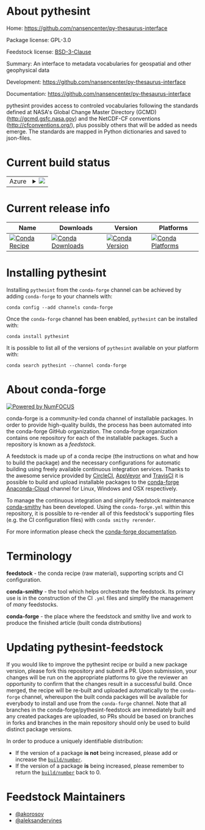 About pythesint
===============

Home: https://github.com/nansencenter/py-thesaurus-interface

Package license: GPL-3.0

Feedstock license: [BSD-3-Clause](https://github.com/conda-forge/pythesint-feedstock/blob/master/LICENSE.txt)

Summary: An interface to metadata vocabularies for geospatial and other geophysical data

Development: https://github.com/nansencenter/py-thesaurus-interface

Documentation: https://github.com/nansencenter/py-thesaurus-interface

pythesint provides access to controled vocabularies following
the standards defined at NASA's Global Change Master Directory (GCMD)
(http://gcmd.gsfc.nasa.gov) and the NetCDF-CF conventions
(http://cfconventions.org/), plus possibly others that will be added as
needs emerge. The standards are mapped in Python dictionaries and saved
to json-files.


Current build status
====================


<table>
    
  <tr>
    <td>Azure</td>
    <td>
      <details>
        <summary>
          <a href="https://dev.azure.com/conda-forge/feedstock-builds/_build/latest?definitionId=4154&branchName=master">
            <img src="https://dev.azure.com/conda-forge/feedstock-builds/_apis/build/status/pythesint-feedstock?branchName=master">
          </a>
        </summary>
        <table>
          <thead><tr><th>Variant</th><th>Status</th></tr></thead>
          <tbody><tr>
              <td>linux_64_python3.6.____cpython</td>
              <td>
                <a href="https://dev.azure.com/conda-forge/feedstock-builds/_build/latest?definitionId=4154&branchName=master">
                  <img src="https://dev.azure.com/conda-forge/feedstock-builds/_apis/build/status/pythesint-feedstock?branchName=master&jobName=linux&configuration=linux_64_python3.6.____cpython" alt="variant">
                </a>
              </td>
            </tr><tr>
              <td>linux_64_python3.7.____cpython</td>
              <td>
                <a href="https://dev.azure.com/conda-forge/feedstock-builds/_build/latest?definitionId=4154&branchName=master">
                  <img src="https://dev.azure.com/conda-forge/feedstock-builds/_apis/build/status/pythesint-feedstock?branchName=master&jobName=linux&configuration=linux_64_python3.7.____cpython" alt="variant">
                </a>
              </td>
            </tr><tr>
              <td>linux_64_python3.8.____cpython</td>
              <td>
                <a href="https://dev.azure.com/conda-forge/feedstock-builds/_build/latest?definitionId=4154&branchName=master">
                  <img src="https://dev.azure.com/conda-forge/feedstock-builds/_apis/build/status/pythesint-feedstock?branchName=master&jobName=linux&configuration=linux_64_python3.8.____cpython" alt="variant">
                </a>
              </td>
            </tr><tr>
              <td>linux_64_python3.9.____cpython</td>
              <td>
                <a href="https://dev.azure.com/conda-forge/feedstock-builds/_build/latest?definitionId=4154&branchName=master">
                  <img src="https://dev.azure.com/conda-forge/feedstock-builds/_apis/build/status/pythesint-feedstock?branchName=master&jobName=linux&configuration=linux_64_python3.9.____cpython" alt="variant">
                </a>
              </td>
            </tr><tr>
              <td>osx_64_python3.6.____cpython</td>
              <td>
                <a href="https://dev.azure.com/conda-forge/feedstock-builds/_build/latest?definitionId=4154&branchName=master">
                  <img src="https://dev.azure.com/conda-forge/feedstock-builds/_apis/build/status/pythesint-feedstock?branchName=master&jobName=osx&configuration=osx_64_python3.6.____cpython" alt="variant">
                </a>
              </td>
            </tr><tr>
              <td>osx_64_python3.7.____cpython</td>
              <td>
                <a href="https://dev.azure.com/conda-forge/feedstock-builds/_build/latest?definitionId=4154&branchName=master">
                  <img src="https://dev.azure.com/conda-forge/feedstock-builds/_apis/build/status/pythesint-feedstock?branchName=master&jobName=osx&configuration=osx_64_python3.7.____cpython" alt="variant">
                </a>
              </td>
            </tr><tr>
              <td>osx_64_python3.8.____cpython</td>
              <td>
                <a href="https://dev.azure.com/conda-forge/feedstock-builds/_build/latest?definitionId=4154&branchName=master">
                  <img src="https://dev.azure.com/conda-forge/feedstock-builds/_apis/build/status/pythesint-feedstock?branchName=master&jobName=osx&configuration=osx_64_python3.8.____cpython" alt="variant">
                </a>
              </td>
            </tr><tr>
              <td>osx_64_python3.9.____cpython</td>
              <td>
                <a href="https://dev.azure.com/conda-forge/feedstock-builds/_build/latest?definitionId=4154&branchName=master">
                  <img src="https://dev.azure.com/conda-forge/feedstock-builds/_apis/build/status/pythesint-feedstock?branchName=master&jobName=osx&configuration=osx_64_python3.9.____cpython" alt="variant">
                </a>
              </td>
            </tr><tr>
              <td>win_64_python3.6.____cpython</td>
              <td>
                <a href="https://dev.azure.com/conda-forge/feedstock-builds/_build/latest?definitionId=4154&branchName=master">
                  <img src="https://dev.azure.com/conda-forge/feedstock-builds/_apis/build/status/pythesint-feedstock?branchName=master&jobName=win&configuration=win_64_python3.6.____cpython" alt="variant">
                </a>
              </td>
            </tr><tr>
              <td>win_64_python3.7.____cpython</td>
              <td>
                <a href="https://dev.azure.com/conda-forge/feedstock-builds/_build/latest?definitionId=4154&branchName=master">
                  <img src="https://dev.azure.com/conda-forge/feedstock-builds/_apis/build/status/pythesint-feedstock?branchName=master&jobName=win&configuration=win_64_python3.7.____cpython" alt="variant">
                </a>
              </td>
            </tr><tr>
              <td>win_64_python3.8.____cpython</td>
              <td>
                <a href="https://dev.azure.com/conda-forge/feedstock-builds/_build/latest?definitionId=4154&branchName=master">
                  <img src="https://dev.azure.com/conda-forge/feedstock-builds/_apis/build/status/pythesint-feedstock?branchName=master&jobName=win&configuration=win_64_python3.8.____cpython" alt="variant">
                </a>
              </td>
            </tr><tr>
              <td>win_64_python3.9.____cpython</td>
              <td>
                <a href="https://dev.azure.com/conda-forge/feedstock-builds/_build/latest?definitionId=4154&branchName=master">
                  <img src="https://dev.azure.com/conda-forge/feedstock-builds/_apis/build/status/pythesint-feedstock?branchName=master&jobName=win&configuration=win_64_python3.9.____cpython" alt="variant">
                </a>
              </td>
            </tr>
          </tbody>
        </table>
      </details>
    </td>
  </tr>
</table>

Current release info
====================

| Name | Downloads | Version | Platforms |
| --- | --- | --- | --- |
| [![Conda Recipe](https://img.shields.io/badge/recipe-pythesint-green.svg)](https://anaconda.org/conda-forge/pythesint) | [![Conda Downloads](https://img.shields.io/conda/dn/conda-forge/pythesint.svg)](https://anaconda.org/conda-forge/pythesint) | [![Conda Version](https://img.shields.io/conda/vn/conda-forge/pythesint.svg)](https://anaconda.org/conda-forge/pythesint) | [![Conda Platforms](https://img.shields.io/conda/pn/conda-forge/pythesint.svg)](https://anaconda.org/conda-forge/pythesint) |

Installing pythesint
====================

Installing `pythesint` from the `conda-forge` channel can be achieved by adding `conda-forge` to your channels with:

```
conda config --add channels conda-forge
```

Once the `conda-forge` channel has been enabled, `pythesint` can be installed with:

```
conda install pythesint
```

It is possible to list all of the versions of `pythesint` available on your platform with:

```
conda search pythesint --channel conda-forge
```


About conda-forge
=================

[![Powered by NumFOCUS](https://img.shields.io/badge/powered%20by-NumFOCUS-orange.svg?style=flat&colorA=E1523D&colorB=007D8A)](http://numfocus.org)

conda-forge is a community-led conda channel of installable packages.
In order to provide high-quality builds, the process has been automated into the
conda-forge GitHub organization. The conda-forge organization contains one repository
for each of the installable packages. Such a repository is known as a *feedstock*.

A feedstock is made up of a conda recipe (the instructions on what and how to build
the package) and the necessary configurations for automatic building using freely
available continuous integration services. Thanks to the awesome service provided by
[CircleCI](https://circleci.com/), [AppVeyor](https://www.appveyor.com/)
and [TravisCI](https://travis-ci.com/) it is possible to build and upload installable
packages to the [conda-forge](https://anaconda.org/conda-forge)
[Anaconda-Cloud](https://anaconda.org/) channel for Linux, Windows and OSX respectively.

To manage the continuous integration and simplify feedstock maintenance
[conda-smithy](https://github.com/conda-forge/conda-smithy) has been developed.
Using the ``conda-forge.yml`` within this repository, it is possible to re-render all of
this feedstock's supporting files (e.g. the CI configuration files) with ``conda smithy rerender``.

For more information please check the [conda-forge documentation](https://conda-forge.org/docs/).

Terminology
===========

**feedstock** - the conda recipe (raw material), supporting scripts and CI configuration.

**conda-smithy** - the tool which helps orchestrate the feedstock.
                   Its primary use is in the construction of the CI ``.yml`` files
                   and simplify the management of *many* feedstocks.

**conda-forge** - the place where the feedstock and smithy live and work to
                  produce the finished article (built conda distributions)


Updating pythesint-feedstock
============================

If you would like to improve the pythesint recipe or build a new
package version, please fork this repository and submit a PR. Upon submission,
your changes will be run on the appropriate platforms to give the reviewer an
opportunity to confirm that the changes result in a successful build. Once
merged, the recipe will be re-built and uploaded automatically to the
`conda-forge` channel, whereupon the built conda packages will be available for
everybody to install and use from the `conda-forge` channel.
Note that all branches in the conda-forge/pythesint-feedstock are
immediately built and any created packages are uploaded, so PRs should be based
on branches in forks and branches in the main repository should only be used to
build distinct package versions.

In order to produce a uniquely identifiable distribution:
 * If the version of a package **is not** being increased, please add or increase
   the [``build/number``](https://conda.io/docs/user-guide/tasks/build-packages/define-metadata.html#build-number-and-string).
 * If the version of a package **is** being increased, please remember to return
   the [``build/number``](https://conda.io/docs/user-guide/tasks/build-packages/define-metadata.html#build-number-and-string)
   back to 0.

Feedstock Maintainers
=====================

* [@akorosov](https://github.com/akorosov/)
* [@aleksandervines](https://github.com/aleksandervines/)

